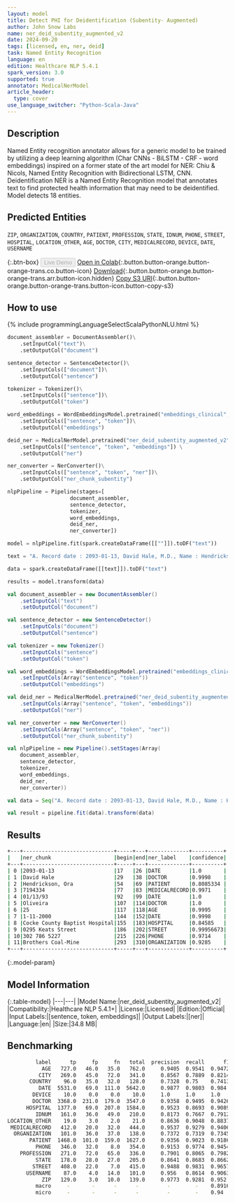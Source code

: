 ```yaml
---
layout: model
title: Detect PHI for Deidentification (Subentity- Augmented)
author: John Snow Labs
name: ner_deid_subentity_augmented_v2
date: 2024-09-20
tags: [licensed, en, ner, deid]
task: Named Entity Recognition
language: en
edition: Healthcare NLP 5.4.1
spark_version: 3.0
supported: true
annotator: MedicalNerModel
article_header:
  type: cover
use_language_switcher: "Python-Scala-Java"
---
```


## Description

Named Entity recognition annotator allows for a generic model to be trained by utilizing a deep learning algorithm (Char CNNs - BiLSTM - CRF - word embeddings)
inspired on a former state of the art model for NER: Chiu & Nicols, Named Entity Recognition with Bidirectional LSTM, CNN. Deidentification NER is a Named Entity Recognition model
that annotates text to find protected health information that may need to be deidentified. Model detects 18 entities.

## Predicted Entities

`ZIP`, `ORGANIZATION`, `COUNTRY`, `PATIENT`, `PROFESSION`, `STATE`, `IDNUM`, `PHONE`, `STREET`, `HOSPITAL`, `LOCATION_OTHER`, `AGE`, `DOCTOR`, `CITY`, `MEDICALRECORD`, `DEVICE`, `DATE`, `USERNAME`

{:.btn-box}
<button class="button button-orange" disabled>Live Demo</button>
[Open in Colab](https://colab.research.google.com/github/JohnSnowLabs/spark-nlp-workshop/blob/master/healthcare-nlp/01.0.Clinical_Named_Entity_Recognition_Model.ipynb){:.button.button-orange.button-orange-trans.co.button-icon}
[Download](https://s3.amazonaws.com/auxdata.johnsnowlabs.com/clinical/models/ner_deid_subentity_augmented_v2_en_5.4.1_3.0_1726822472566.zip){:.button.button-orange.button-orange-trans.arr.button-icon.hidden}
[Copy S3 URI](s3://auxdata.johnsnowlabs.com/clinical/models/ner_deid_subentity_augmented_v2_en_5.4.1_3.0_1726822472566.zip){:.button.button-orange.button-orange-trans.button-icon.button-copy-s3}

## How to use



<div class="tabs-box" markdown="1">
{% include programmingLanguageSelectScalaPythonNLU.html %}
  
```python
document_assembler = DocumentAssembler()\
    .setInputCol("text")\
    .setOutputCol("document")

sentence_detector = SentenceDetector()\
    .setInputCols(["document"])\
    .setOutputCol("sentence")

tokenizer = Tokenizer()\
    .setInputCols(["sentence"])\
    .setOutputCol("token")

word_embeddings = WordEmbeddingsModel.pretrained("embeddings_clinical", "en", "clinical/models")\
    .setInputCols(["sentence", "token"])\
    .setOutputCol("embeddings")

deid_ner = MedicalNerModel.pretrained("ner_deid_subentity_augmented_v2", "en", "clinical/models") \
    .setInputCols(["sentence", "token", "embeddings"]) \
    .setOutputCol("ner")

ner_converter = NerConverter()\
    .setInputCols(["sentence", "token", "ner"])\
    .setOutputCol("ner_chunk_subentity")

nlpPipeline = Pipeline(stages=[
                    document_assembler,
                    sentence_detector,
                    tokenizer,
                    word_embeddings,
                    deid_ner,
                    ner_converter])

model = nlpPipeline.fit(spark.createDataFrame([[""]]).toDF("text"))

text = "A. Record date : 2093-01-13, David Hale, M.D., Name : Hendrickson, Ora MR. # 7194334 Date : 01/13/93 PCP : Oliveira, 25 year old, Record date : 1-11-2000. Cocke County Baptist Hospital. 0295 Keats Street. Phone +1 302 786-5227. Patient's complaints first surfaced when he started working for Brothers Coal-Mine."

data = spark.createDataFrame([[text]]).toDF("text")

results = model.transform(data)
```
```scala
val document_assembler = new DocumentAssembler()
    .setInputCol("text")
    .setOutputCol("document")

val sentence_detector = new SentenceDetector()
    .setInputCols("document")
    .setOutputCol("sentence")

val tokenizer = new Tokenizer()
    .setInputCols("sentence")
    .setOutputCol("token")

val word_embeddings = WordEmbeddingsModel.pretrained("embeddings_clinical", "en", "clinical/models")
    .setInputCols(Array("sentence", "token"))
    .setOutputCol("embeddings")

val deid_ner = MedicalNerModel.pretrained("ner_deid_subentity_augmented_v2", "en", "clinical/models")
    .setInputCols(Array("sentence", "token", "embeddings"))
    .setOutputCol("ner")

val ner_converter = new NerConverter()
    .setInputCols(Array("sentence", "token", "ner"))
    .setOutputCol("ner_chunk_subentity")

val nlpPipeline = new Pipeline().setStages(Array(
    document_assembler,
    sentence_detector,
    tokenizer,
    word_embeddings,
    deid_ner,
    ner_converter))

val data = Seq("A. Record date : 2093-01-13, David Hale, M.D., Name : Hendrickson, Ora MR. # 7194334 Date : 01/13/93 PCP : Oliveira, 25 year old, Record date : 1-11-2000. Cocke County Baptist Hospital. 0295 Keats Street. Phone +1 302 786-5227. Patient's complaints first surfaced when he started working for Brothers Coal-Mine.").toDS.toDF("text")

val result = pipeline.fit(data).transform(data)
```
</div>

## Results

```bash
+---+-----------------------------+-----+---+-------------+----------+
|   |ner_chunk                    |begin|end|ner_label    |confidence|
+---+-----------------------------+-----+---+-------------+----------+
| 0 |2093-01-13                   |17   |26 |DATE         |1.0       |
| 1 |David Hale                   |29   |38 |DOCTOR       |0.9998    |
| 2 |Hendrickson, Ora             |54   |69 |PATIENT      |0.8085334 |
| 3 |7194334                      |77   |83 |MEDICALRECORD|0.9971    |
| 4 |01/13/93                     |92   |99 |DATE         |1.0       |
| 5 |Oliveira                     |107  |114|DOCTOR       |1.0       |
| 6 |25                           |117  |118|AGE          |0.9995    |
| 7 |1-11-2000                    |144  |152|DATE         |0.9998    |
| 8 |Cocke County Baptist Hospital|155  |183|HOSPITAL     |0.84585   |
| 9 |0295 Keats Street            |186  |202|STREET       |0.99956673|
| 10|302 786 5227                 |215  |226|PHONE        |0.9714    |
| 11|Brothers Coal-Mine           |293  |310|ORGANIZATION |0.9285    |
+---+-----------------------------+-----+---+-------------+----------+
```

{:.model-param}
## Model Information

{:.table-model}
|---|---|
|Model Name:|ner_deid_subentity_augmented_v2|
|Compatibility:|Healthcare NLP 5.4.1+|
|License:|Licensed|
|Edition:|Official|
|Input Labels:|[sentence, token, embeddings]|
|Output Labels:|[ner]|
|Language:|en|
|Size:|34.8 MB|

## Benchmarking

```bash
         label      tp     fp     fn   total  precision  recall      f1
           AGE   727.0   46.0   35.0   762.0     0.9405  0.9541  0.9472
          CITY   269.0   45.0   72.0   341.0     0.8567  0.7889  0.8214
       COUNTRY    96.0   35.0   32.0   128.0     0.7328  0.75    0.7413
          DATE  5531.0   69.0  111.0  5642.0     0.9877  0.9803  0.984
        DEVICE    10.0    0.0    0.0    10.0     1.0     1.0     1.0
        DOCTOR  3368.0  231.0  179.0  3547.0     0.9358  0.9495  0.9426
      HOSPITAL  1377.0   69.0  207.0  1584.0     0.9523  0.8693  0.9089
         IDNUM   161.0   36.0   49.0   210.0     0.8173  0.7667  0.7912
LOCATION_OTHER    19.0    3.0    2.0    21.0     0.8636  0.9048  0.8837
 MEDICALRECORD   412.0   20.0   32.0   444.0     0.9537  0.9279  0.9406
  ORGANIZATION   101.0   36.0   37.0   138.0     0.7372  0.7319  0.7345
       PATIENT  1468.0  101.0  159.0  1627.0     0.9356  0.9023  0.9186
         PHONE   346.0   32.0    8.0   354.0     0.9153  0.9774  0.9454
    PROFESSION   271.0   72.0   65.0   336.0     0.7901  0.8065  0.7982
         STATE   178.0   28.0   27.0   205.0     0.8641  0.8683  0.8662
        STREET   408.0   22.0    7.0   415.0     0.9488  0.9831  0.9657
      USERNAME    87.0    4.0   14.0   101.0     0.956   0.8614  0.9063
           ZIP   129.0    3.0   10.0   139.0     0.9773  0.9281  0.952
         macro     -       -      -      -         -        -    0.8916
         micro     -       -      -      -         -        -    0.94
```
